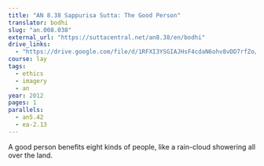 ```yaml
---
title: "AN 8.38 Sappurisa Sutta: The Good Person"
translator: bodhi
slug: "an.008.038"
external_url: "https://suttacentral.net/an8.38/en/bodhi"
drive_links:
  - "https://drive.google.com/file/d/1RFXI3YSGIAJHsF4cdaN6ohv8vDD7rfZo/view?usp=drivesdk"
course: lay
tags:
  - ethics
  - imagery
  - an
year: 2012
pages: 1
parallels:
  - an5.42
  - ea-2.13
---
```


A good person benefits eight kinds of people, like a rain-cloud showering all over the land.
